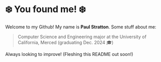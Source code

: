 # ❄️ **You found me!** ❄️
Welcome to my Github! My name is __Paul Stratton__. Some stuff about me:
> Computer Science and Engineering major at the University of California, Merced (graduating Dec. 2024 🎓)

Always looking to improve! (Fleshing this README out soon!)
<!--
**PaulStratton56/PaulStratton56** is a ✨ _special_ ✨ repository because its `README.md` (this file) appears on your GitHub profile.

Here are some ideas to get you started:

- 🔭 I’m currently working on ...
- 🌱 I’m currently learning ...
- 👯 I’m looking to collaborate on ...
- 🤔 I’m looking for help with ...
- 💬 Ask me about ...
- 📫 How to reach me: ...
- 😄 Pronouns: ...
- ⚡ Fun fact: ...
-->
